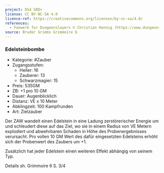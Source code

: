 ```yaml
---
project: DS4 SRD+
license: CC BY-NC-SA 4.0
licence-ref: https://creativecommons.org/licenses/by-nc-sa/4.0/
references: 
  - Fanwerk for Dungeonslayers © Christian Kennig (https://www.dungeonslayers.net/)
source: Bruder Grimms Grimmoire 6
---
```


### Edelsteinbombe

- Kategorie: #Zauber
- Zugangsstufen:
  - Heiler: 16
  - Zauberer: 13
  - Schwarzmagier: 15
- Preis: 535GM
- ZB: +1 pro 10 GM
- Dauer: Augenblicklich
- Distanz: VE x 10 Meter
- Abklingzeit: 100 Kampfrunden
- Art: Zielzauber

Der ZAW wandelt einen Edelstein in eine Ladung zerstörerischer Energie um und schleudert diese auf das Ziel, wo sie in einem Radius von VE Metern explodiert und abwehrbaren Schaden in Höhe des Probenergebnisses verursacht. Pro vollen 10 GM Wert des dafür eingesetzten Edelsteins erhöht sich der Probenwert des Zaubers um +1.

Zusätzlich hat jeder Edelstein einen weiteren Effekt abhängig von seinem Typ.

Details sh. Grimmoire 6 S. 3/4

